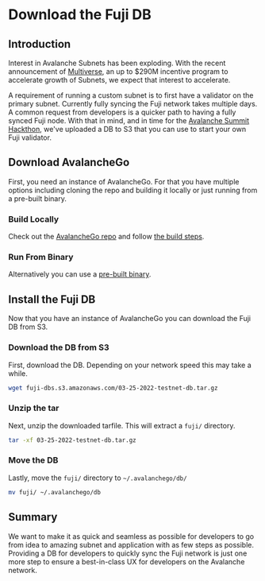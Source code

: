 # Download the Fuji DB

## Introduction

Interest in Avalanche Subnets has been exploding. With the recent announcement of [Multiverse](https://medium.com/avalancheavax/avalanche-foundation-launches-multiverse-an-up-to-290m-incentive-program-to-accelerate-growth-of-c815ac5692c7), an up to $290M incentive program to accelerate growth of Subnets, we expect that interest to accelerate.

A requirement of running a custom subnet is to first have a validator on the primary subnet.  Currently fully syncing the Fuji network takes multiple days. A common request from developers is a quicker path to having a fully synced Fuji node. With that in mind, and in time for the [Avalanche Summit Hackthon](https://www.avalanchesummit.com), we've uploaded a DB to S3 that you can use to start your own Fuji validator.

## Download AvalancheGo

First, you need an instance of AvalancheGo. For that you have multiple options including cloning the repo and building it locally or just running from a pre-built binary.

### Build Locally

Check out the [AvalancheGo repo](https://github.com/ava-labs/avalanchego) and follow [the build steps](https://github.com/ava-labs/avalanchego#native-install).

### Run From Binary

Alternatively you can use a [pre-built binary](https://github.com/ava-labs/avalanchego/releases).

## Install the Fuji DB

Now that you have an instance of AvalancheGo you can download the Fuji DB from S3.

### Download the DB from S3

First, download the DB. Depending on your network speed this may take a while.

```zsh
wget fuji-dbs.s3.amazonaws.com/03-25-2022-testnet-db.tar.gz 
```

### Unzip the tar

Next, unzip the downloaded tarfile. This will extract a `fuji/` directory.

```zsh
tar -xf 03-25-2022-testnet-db.tar.gz
```

### Move the DB

Lastly, move the `fuji/` directory to `~/.avalanchego/db/`

```zsh
mv fuji/ ~/.avalanchego/db
```

## Summary

We want to make it as quick and seamless as possible for developers to go from idea to amazing subnet and application with as few steps as possible. Providing a DB for developers to quickly sync the Fuji network is just one more step to ensure a best-in-class UX for developers on the Avalanche network.
